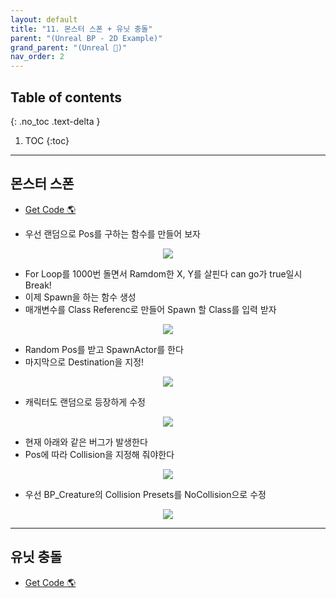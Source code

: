 ```yaml
---
layout: default
title: "11. 몬스터 스폰 + 유닛 충돌"
parent: "(Unreal BP - 2D Example)"
grand_parent: "(Unreal 🚀)"
nav_order: 2
---
```


## Table of contents
{: .no_toc .text-delta }

1. TOC
{:toc}

---

## 몬스터 스폰

* [Get Code 🌎](https://github.com/Arthur880708/Unreal_Blueprint_1/tree/18)

* 우선 랜덤으로 Pos를 구하는 함수를 만들어 보자

<p align="center">
  <img src="https://taehyungs-programming-blog.github.io/blog/assets/images/unreal/bp-2/bp2-11-1.png"/>
</p>

* For Loop를 1000번 돌면서 Ramdom한 X, Y를 살핀다 can go가 true일시 Break!
* 이제 Spawn을 하는 함수 생성
* 매개변수를 Class Referenc로 만들어 Spawn 할 Class를 입력 받자

<p align="center">
  <img src="https://taehyungs-programming-blog.github.io/blog/assets/images/unreal/bp-2/bp2-11-2.png"/>
</p>

* Random Pos를 받고 SpawnActor를 한다 
* 마지막으로 Destination을 지정!

<p align="center">
  <img src="https://taehyungs-programming-blog.github.io/blog/assets/images/unreal/bp-2/bp2-11-3.png"/>
</p>

* 캐릭터도 랜덤으로 등장하게 수정

<p align="center">
  <img src="https://taehyungs-programming-blog.github.io/blog/assets/images/unreal/bp-2/bp2-11-6.png"/>
</p>

* 현재 아래와 같은 버그가 발생한다
* Pos에 따라 Collision을 지정해 줘야한다

<p align="center">
  <img src="https://taehyungs-programming-blog.github.io/blog/assets/images/unreal/bp-2/bp2-11-4.png"/>
</p>

* 우선 BP_Creature의 Collision Presets를 NoCollision으로 수정

<p align="center">
  <img src="https://taehyungs-programming-blog.github.io/blog/assets/images/unreal/bp-2/bp2-11-5.png"/>
</p>

---

## 유닛 충돌

* [Get Code 🌎](https://github.com/Arthur880708/Unreal_Blueprint_1/tree/19)


